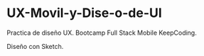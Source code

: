 # UX-Movil-y-Dise-o-de-UI

Practica de diseño UX. Bootcamp Full Stack Mobile KeepCoding.

Diseño con Sketch.
